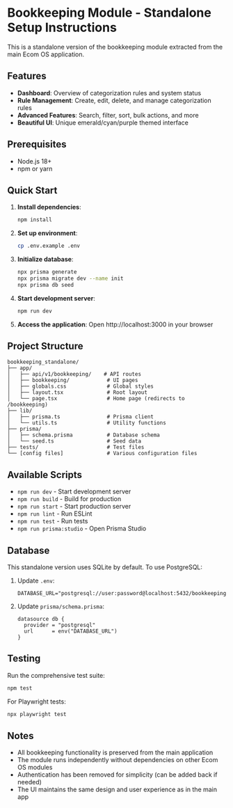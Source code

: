 # Bookkeeping Module - Standalone Setup Instructions

This is a standalone version of the bookkeeping module extracted from the main Ecom OS application.

## Features

- **Dashboard**: Overview of categorization rules and system status
- **Rule Management**: Create, edit, delete, and manage categorization rules
- **Advanced Features**: Search, filter, sort, bulk actions, and more
- **Beautiful UI**: Unique emerald/cyan/purple themed interface

## Prerequisites

- Node.js 18+ 
- npm or yarn

## Quick Start

1. **Install dependencies**:
   ```bash
   npm install
   ```

2. **Set up environment**:
   ```bash
   cp .env.example .env
   ```

3. **Initialize database**:
   ```bash
   npx prisma generate
   npx prisma migrate dev --name init
   npx prisma db seed
   ```

4. **Start development server**:
   ```bash
   npm run dev
   ```

5. **Access the application**:
   Open http://localhost:3000 in your browser

## Project Structure

```
bookkeeping_standalone/
├── app/
│   ├── api/v1/bookkeeping/    # API routes
│   ├── bookkeeping/            # UI pages
│   ├── globals.css             # Global styles
│   ├── layout.tsx              # Root layout
│   └── page.tsx                # Home page (redirects to /bookkeeping)
├── lib/
│   ├── prisma.ts               # Prisma client
│   └── utils.ts                # Utility functions
├── prisma/
│   ├── schema.prisma           # Database schema
│   └── seed.ts                 # Seed data
├── tests/                      # Test files
└── [config files]              # Various configuration files
```

## Available Scripts

- `npm run dev` - Start development server
- `npm run build` - Build for production
- `npm run start` - Start production server
- `npm run lint` - Run ESLint
- `npm run test` - Run tests
- `npm run prisma:studio` - Open Prisma Studio

## Database

This standalone version uses SQLite by default. To use PostgreSQL:

1. Update `.env`:
   ```
   DATABASE_URL="postgresql://user:password@localhost:5432/bookkeeping"
   ```

2. Update `prisma/schema.prisma`:
   ```prisma
   datasource db {
     provider = "postgresql"
     url      = env("DATABASE_URL")
   }
   ```

## Testing

Run the comprehensive test suite:
```bash
npm test
```

For Playwright tests:
```bash
npx playwright test
```

## Notes

- All bookkeeping functionality is preserved from the main application
- The module runs independently without dependencies on other Ecom OS modules
- Authentication has been removed for simplicity (can be added back if needed)
- The UI maintains the same design and user experience as in the main app